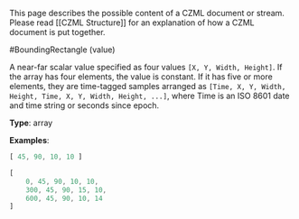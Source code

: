 This page describes the possible content of a CZML document or stream.  Please read [[CZML Structure]] for an explanation of how a CZML document is put together.

#BoundingRectangle (value)

A near-far scalar value specified as four values `[X, Y, Width, Height]`.  If the array has four elements, the value is constant.  If it has five or more elements, they are time-tagged samples arranged as `[Time, X, Y, Width, Height, Time, X, Y, Width, Height, ...]`, where Time is an ISO 8601 date and time string or seconds since epoch.

**Type**: array

**Examples**:

```javascript
[ 45, 90, 10, 10 ]
```

```javascript
[
    0, 45, 90, 10, 10,
    300, 45, 90, 15, 10,
    600, 45, 90, 10, 14
]
```

